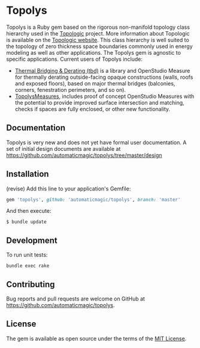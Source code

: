 # Topolys

Topolys is a Ruby gem based on the rigorous non-manifold topology class hierarchy used in the [Topologic](https://github.com/NonManifoldTopology/Topologic) project. More information about Topologic is available on the [Topologic website](https://topologic.app). This class hierarchy is well suited to the topology of zero thickness space boundaries commonly used in energy modeling as well as other applications.  The Topolys gem is agnostic to specific applications. Current users of Topolys include:

- [Thermal Bridging & Derating (tbd)](https://github.com/rd2/tbd) is a library and OpenStudio Measure for thermally derating outside-facing opaque constructions (walls, roofs and exposed floors), based on major thermal bridges (balconies, corners, fenestration perimeters, and so on).
- [TopolysMeasures](https://github.com/automaticmagic/TopolysMeasures), includes proof of concept OpenStudio Measures with the potential to provide improved surface intersection and matching, checks if spaces are fully enclosed, or other new functionality.

## Documentation

Topolys is very new and does not yet have formal user documentation.  A set of initial design documents are available at https://github.com/automaticmagic/topolys/tree/master/design

## Installation

(revise) Add this line to your application's Gemfile:

```ruby
gem 'topolys', github: 'automaticmagic/topolys', branch: 'master'
```

And then execute:

    $ bundle update

## Development

To run unit tests:

    bundle exec rake

## Contributing

Bug reports and pull requests are welcome on GitHub at https://github.com/automaticmagic/topolys.

## License

The gem is available as open source under the terms of the [MIT License](https://opensource.org/licenses/MIT).
